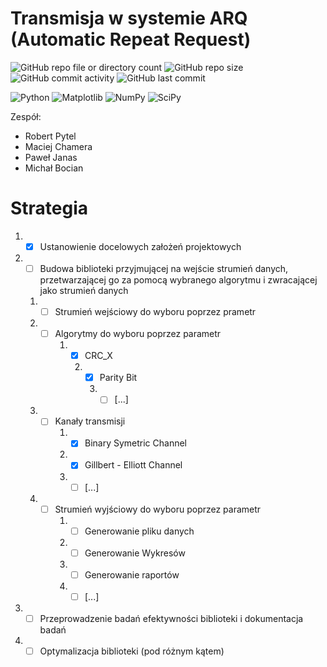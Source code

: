 # Transmisja w systemie ARQ (Automatic Repeat Request)
![GitHub repo file or directory count](https://img.shields.io/github/directory-file-count/MikeStork/ProjektNIDUC)
![GitHub repo size](https://img.shields.io/github/repo-size/MikeStork/ProjektNIDUC)
![GitHub commit activity](https://img.shields.io/github/commit-activity/t/MikeStork/ProjektNIDUC?color=%2300ff00)
![GitHub last commit](https://img.shields.io/github/last-commit/MikeStork/ProjektNIDUC)

![Python](https://img.shields.io/badge/python-3670A0?style=for-the-badge&logo=python&logoColor=ffdd54) 
![Matplotlib](https://img.shields.io/badge/Matplotlib-%23ffffff.svg?style=for-the-badge&logo=Matplotlib&logoColor=black)
![NumPy](https://img.shields.io/badge/numpy-%23013243.svg?style=for-the-badge&logo=numpy&logoColor=white)
![SciPy](https://img.shields.io/badge/SciPy-%230C55A5.svg?style=for-the-badge&logo=scipy&logoColor=%white)

Zespół: 
- Robert Pytel
- Maciej Chamera
- Paweł Janas
- Michał Bocian

# Strategia 
1. * [x] Ustanowienie docelowych założeń projektowych
2. * [ ] Budowa biblioteki przyjmującej na wejście strumień danych, przetwarzającej go za pomocą wybranego algorytmu i zwracającej jako strumień danych
	1. * [ ] Strumień wejściowy do wyboru poprzez prametr
	2. * [ ] Algorytmy do wyboru poprzez parametr
   			1. * [x] CRC_X
        		2. * [x] Parity Bit
            		3. * [ ] [...]
	3. * [ ] Kanały transmisji
    		1. * [x] Binary Symetric Channel
         	2. * [x] Gillbert - Elliott Channel
         	3. * [ ] [...] 	 	
	4. * [ ] Strumień wyjściowy do wyboru poprzez parametr
    		1. * [ ] Generowanie pliku danych
         	2. * [ ] Generowanie Wykresów
         	3. * [ ] Generowanie raportów
         	4. * [ ] [...] 
3. * [ ] Przeprowadzenie badań efektywności biblioteki i dokumentacja badań
4. * [ ] Optymalizacja biblioteki (pod różnym kątem)
